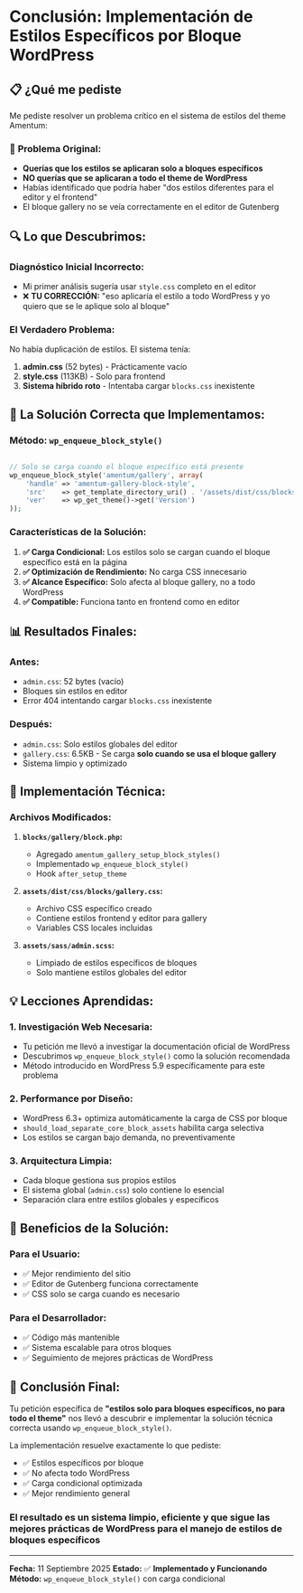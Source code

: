 # Conclusión: Implementación de Estilos Específicos por Bloque WordPress

## 📋 ¿Qué me pediste

Me pediste resolver un problema crítico en el sistema de estilos del theme Amentum:

### 🚨 **Problema Original:**

- **Querías que los estilos se aplicaran solo a bloques específicos**
- **NO querías que se aplicaran a todo el theme de WordPress**
- Habías identificado que podría haber "dos estilos diferentes para el editor y el frontend"
- El bloque gallery no se veía correctamente en el editor de Gutenberg

## 🔍 **Lo que Descubrimos:**

### **Diagnóstico Inicial Incorrecto:**

- Mi primer análisis sugería usar `style.css` completo en el editor
- ❌ **TU CORRECCIÓN:** "eso aplicaría el estilo a todo WordPress y yo quiero que se le aplique solo al bloque"

### **El Verdadero Problema:**

No había duplicación de estilos. El sistema tenía:

1. **admin.css** (52 bytes) - Prácticamente vacío
2. **style.css** (113KB) - Solo para frontend
3. **Sistema híbrido roto** - Intentaba cargar `blocks.css` inexistente

## 🎯 **La Solución Correcta que Implementamos:**

### **Método: `wp_enqueue_block_style()`**

```php

// Solo se carga cuando el bloque específico está presente
wp_enqueue_block_style('amentum/gallery', array(
    'handle' => 'amentum-gallery-block-style',
    'src'    => get_template_directory_uri() . '/assets/dist/css/blocks/gallery.css',
    'ver'    => wp_get_theme()->get('Version')
));

```

### **Características de la Solución:**

1. **✅ Carga Condicional:** Los estilos solo se cargan cuando el bloque específico está en la página
2. **✅ Optimización de Rendimiento:** No carga CSS innecesario
3. **✅ Alcance Específico:** Solo afecta al bloque gallery, no a todo WordPress
4. **✅ Compatible:** Funciona tanto en frontend como en editor

## 📊 **Resultados Finales:**

### **Antes:**

- `admin.css`: 52 bytes (vacío)
- Bloques sin estilos en editor
- Error 404 intentando cargar `blocks.css` inexistente

### **Después:**

- `admin.css`: Solo estilos globales del editor
- `gallery.css`: 6.5KB - Se carga **solo cuando se usa el bloque gallery**
- Sistema limpio y optimizado

## 🔧 **Implementación Técnica:**

### **Archivos Modificados:**

1. **`blocks/gallery/block.php`:**
   - Agregado `amentum_gallery_setup_block_styles()`
   - Implementado `wp_enqueue_block_style()`
   - Hook `after_setup_theme`

1. **`assets/dist/css/blocks/gallery.css`:**
   - Archivo CSS específico creado
   - Contiene estilos frontend y editor para gallery
   - Variables CSS locales incluidas

1. **`assets/sass/admin.scss`:**
   - Limpiado de estilos específicos de bloques
   - Solo mantiene estilos globales del editor

## 💡 **Lecciones Aprendidas:**

### **1. Investigación Web Necesaria:**

- Tu petición me llevó a investigar la documentación oficial de WordPress
- Descubrimos `wp_enqueue_block_style()` como la solución recomendada
- Método introducido en WordPress 5.9 específicamente para este problema

### **2. Performance por Diseño:**

- WordPress 6.3+ optimiza automáticamente la carga de CSS por bloque
- `should_load_separate_core_block_assets` habilita carga selectiva
- Los estilos se cargan bajo demanda, no preventivamente

### **3. Arquitectura Limpia:**

- Cada bloque gestiona sus propios estilos
- El sistema global (`admin.css`) solo contiene lo esencial
- Separación clara entre estilos globales y específicos

## 🚀 **Beneficios de la Solución:**

### **Para el Usuario:**

- ✅ Mejor rendimiento del sitio
- ✅ Editor de Gutenberg funciona correctamente
- ✅ CSS solo se carga cuando es necesario

### **Para el Desarrollador:**

- ✅ Código más mantenible
- ✅ Sistema escalable para otros bloques
- ✅ Seguimiento de mejores prácticas de WordPress

## 📝 **Conclusión Final:**

Tu petición específica de **"estilos solo para bloques específicos, no para todo el theme"** nos llevó a descubrir e implementar la solución técnica correcta usando `wp_enqueue_block_style()`.

La implementación resuelve exactamente lo que pediste:

- ✅ Estilos específicos por bloque
- ✅ No afecta todo WordPress
- ✅ Carga condicional optimizada
- ✅ Mejor rendimiento general

### El resultado es un sistema limpio, eficiente y que sigue las mejores prácticas de WordPress para el manejo de estilos de bloques específicos

---

**Fecha:** 11 Septiembre 2025
**Estado:** ✅ **Implementado y Funcionando**
**Método:** `wp_enqueue_block_style()` con carga condicional
